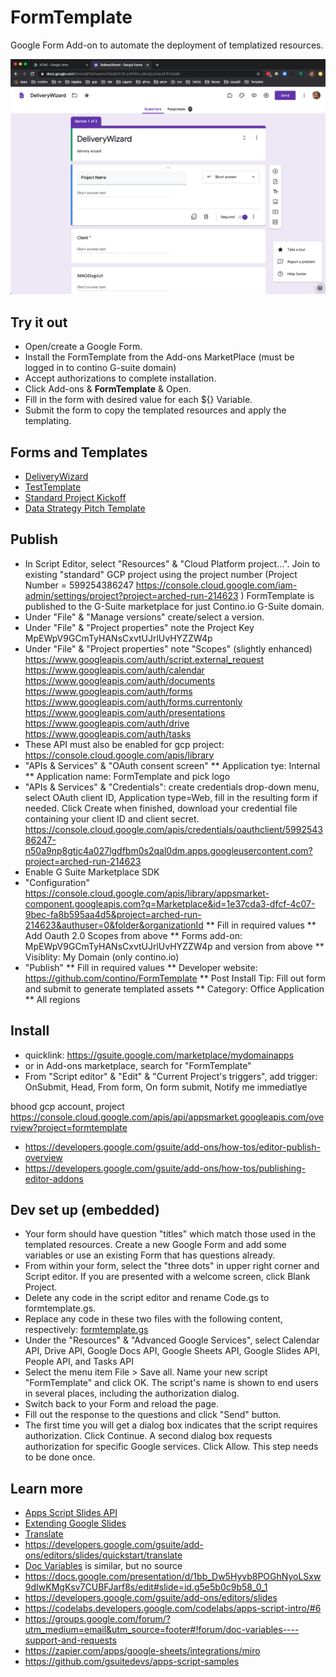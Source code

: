 # FormTemplate
Google Form Add-on to automate the deployment of templatized resources.

![FormTemplate](FormTemplate.png)

## Try it out
* Open/create a Google Form.
* Install the FormTemplate from the Add-ons MarketPlace (must be logged in to contino G-suite domain)
* Accept authorizations to complete installation.
* Click Add-ons & **FormTemplate** & Open.
* Fill in the form with desired value for each ${} Variable. 
* Submit the form to copy the templated resources and apply the templating.

## Forms and Templates
* [DeliveryWizard](https://docs.google.com/forms/d/1ZsFcanHxZ3eq05TZS-p2P9tCs_kMJIqjJ3JsUJITlnQ/edit)
* [TestTemplate](https://docs.google.com/presentation/d/1fqtCE8iTxzaf1ZgcICB_qb4cjEaFoOuXnj9xG6PlMH8/edit#slide=id.g5e5b0c9b58_0_1)
* [Standard Project Kickoff](https://docs.google.com/presentation/d/1bb_Dw5Hyvb8POGhNyoLSxw9dIwKMgKsv7CUBFJarf8s)
* [Data Strategy Pitch Template](https://docs.google.com/presentation/d/1LYlnNRtLgAOS29H29M5cUGtHKIVFtpKJsvPIzQzQi0U/edit#slide=id.g7ebd95ecfd_0_316)

## Publish
* In Script Editor, select "Resources" & "Cloud Platform project...".  Join to existing "standard" GCP project using the project number (Project Number = 599254386247 https://console.cloud.google.com/iam-admin/settings/project?project=arched-run-214623 )
FormTemplate is published to the G-Suite marketplace for just Contino.io G-Suite domain.
* Under "File" & "Manage versions" create/select a version.
* Under "File" & "Project properties" note the Project Key MpEWpV9GCmTyHANsCxvtUJrlUvHYZZW4p
* Under "File" & "Project properties" note "Scopes" (slightly enhanced)
https://www.googleapis.com/auth/script.external_request
https://www.googleapis.com/auth/calendar
https://www.googleapis.com/auth/documents
https://www.googleapis.com/auth/forms
https://www.googleapis.com/auth/forms.currentonly
https://www.googleapis.com/auth/presentations
https://www.googleapis.com/auth/drive
https://www.googleapis.com/auth/tasks
* These API must also be enabled for gcp project: https://console.cloud.google.com/apis/library
* "APIs & Services" & "OAuth consent screen"
** Application tye: Internal
** Application name: FormTemplate and pick logo 
* "APIs & Services" & "Credentials": create credentials drop-down menu, select OAuth client ID, Application type=Web, fill in the resulting form if needed. Click Create when finished, download your credential file containing your client ID and client secret.
https://console.cloud.google.com/apis/credentials/oauthclient/599254386247-n50a9np8gtjc4a027lgdfbm0s2qal0dm.apps.googleusercontent.com?project=arched-run-214623
* Enable G Suite Marketplace SDK 
* "Configuration"
https://console.cloud.google.com/apis/library/appsmarket-component.googleapis.com?q=Marketplace&id=1e37cda3-dfcf-4c07-9bec-fa8b595aa4d5&project=arched-run-214623&authuser=0&folder&organizationId
** Fill in required values
** Add Oauth 2.0 Scopes from above
** Forms add-on: MpEWpV9GCmTyHANsCxvtUJrlUvHYZZW4p and version from above
** Visiblity: My Domain (only contino.io)
* "Publish"
** Fill in required values
** Developer website: https://github.com/contino/FormTemplate
** Post Install Tip: Fill out form and submit to generate templated assets
** Category: Office Application
** All regions

## Install
* quicklink: https://gsuite.google.com/marketplace/mydomainapps
* or in Add-ons marketplace, search for "FormTemplate"
* From "Script editor" & "Edit" & "Current Project's triggers", add trigger: OnSubmit, Head, From form, On form submit, Notify me immediatlye


bhood gcp account, project https://console.cloud.google.com/apis/api/appsmarket.googleapis.com/overview?project=formtemplate
* https://developers.google.com/gsuite/add-ons/how-tos/editor-publish-overview
* https://developers.google.com/gsuite/add-ons/how-tos/publishing-editor-addons

## Dev set up (embedded)
* Your form should have question "titles" which match those used in the templated resources. Create a new Google Form and add some variables or use an existing Form that has questions already.
* From within your form, select the "three dots" in upper right corner and Script editor. If you are presented with a welcome screen, click Blank Project.
* Delete any code in the script editor and rename Code.gs to formtemplate.gs.
* Replace any code in these two files with the following content, respectively:
[formtemplate.gs](template.gs)
* Under the "Resources" & "Advanced Google Services", select Calendar API, Drive API, Google Docs API, Google Sheets API, Google Slides API, People API, and Tasks API
* Select the menu item File > Save all. Name your new script "FormTemplate" and click OK. The script's name is shown to end users in several places, including the authorization dialog.
* Switch back to your Form and reload the page.
* Fill out the response to the questions and click "Send" button.
* The first time you will get a dialog box indicates that the script requires authorization. Click Continue. A second dialog box requests authorization for specific Google services. Click Allow. This step needs to be done once.

## Learn more
* [Apps Script Slides API](https://developers.google.com/apps-script/reference/slides)
* [Extending Google Slides](https://developers.google.com/apps-script/guides/slides)
* [Translate](https://developers.google.com/apps-script/guides/slides/samples/translate)
* https://developers.google.com/gsuite/add-ons/editors/slides/quickstart/translate
* [Doc Variables](http://docvariables.com/) is similar, but no source
* https://docs.google.com/presentation/d/1bb_Dw5Hyvb8POGhNyoLSxw9dIwKMgKsv7CUBFJarf8s/edit#slide=id.g5e5b0c9b58_0_1
* https://developers.google.com/gsuite/add-ons/editors/slides
* https://codelabs.developers.google.com/codelabs/apps-script-intro/#6
* https://groups.google.com/forum/?utm_medium=email&utm_source=footer#!forum/doc-variables----support-and-requests
* https://zapier.com/apps/google-sheets/integrations/miro
* https://github.com/gsuitedevs/apps-script-samples
